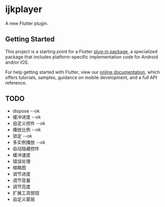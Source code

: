 # ijkplayer

A new Flutter plugin.

## Getting Started

This project is a starting point for a Flutter
[plug-in package](https://flutter.dev/developing-packages/),
a specialized package that includes platform-specific implementation code for
Android and/or iOS.

For help getting started with Flutter, view our 
[online documentation](https://flutter.dev/docs), which offers tutorials, 
samples, guidance on mobile development, and a full API reference.

## TODO

* dispose --ok
* 缓冲进度 --ok
* 自定义控件 --ok
* 播放比例 --ok
* 锁定 --ok
* 多实例播放 --ok
* 自动隐藏控件
* 缓冲速度
* 错误处理
* 缩略图
* 调节进度
* 调节音量
* 调节亮度
* 扩展工具按钮
* 自定义蒙层